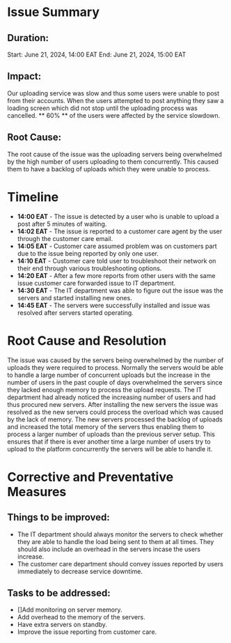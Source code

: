 # Issue Summary
## Duration:
Start: June 21, 2024, 14:00 EAT
End: June 21, 2024, 15:00 EAT

## Impact:
Our uploading service was slow and thus some users were unable to post from their accounts. When the users attempted to post anything they saw a loading screen which did not stop until the uploading process was cancelled. ** 60% ** of the users were affected by the service slowdown.

## Root Cause:
The root cause of the issue was the uploading servers being overwhelmed by the high number of users uploading to them concurrently. This caused them to have a backlog of uploads which they were unable to process.

# Timeline
- **14:00 EAT** - The issue is detected by a user who is unable to upload a post after 5 minutes of waiting.
- **14:02 EAT** - The issue is reported to a customer care agent by the user through the customer care email.
- **14:05 EAT** - Customer care assumed problem was on customers part due to the issue being reported by only one user.
- **14:10 EAT** - Customer care told user to troubleshoot their network on their end through various troubleshooting options.
- **14:20 EAT** - After a few more reports from other users with the same issue customer care forwarded issue to IT department.
- **14:30 EAT** - The IT department was able to figure out the issue was the servers and started installing new ones.
- **14:45 EAT** - The servers were successfully installed and issue was resolved after servers started operating.

# Root Cause and Resolution
The issue was caused by the servers being overwhelmed by the number of uploads they were required to process. Normally the servers would be able to handle a large number of concurrent uploads but the increase in the number of users in the past couple of days overwhelmed the servers since they lacked enough memory to process the upload requests. The IT department had already noticed the increasing number of users and had thus procured new servers. After installing the new servers the issue was resolved as the new servers could process the overload which was caused by the lack of memory. The new servers processed the backlog of uploads and increased the total memory of the servers thus enabling them to process a larger number of uploads than the previous server setup. This ensures that if there is ever another time a large number of users try to upload to the platform concurrently the servers will be able to handle it.

# Corrective and Preventative Measures
## Things to be improved:
- The IT department should always monitor the servers to check whether they are able to handle the load being sent to them at all times. They should also include an overhead in the servers incase the users increase.
- The customer care department should convey issues reported by users immediately to decrease service downtime.

## Tasks to be addressed:
- []Add monitoring on server memory.
- Add overhead to the memory of the servers.
- Have extra servers on standby.
- Improve the issue reporting from customer care.
